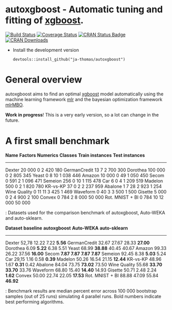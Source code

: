 # autoxgboost - Automatic tuning and fitting of [xgboost](https://github.com/dmlc/xgboost).

[![Build Status](https://travis-ci.org/ja-thomas/autoxgboost.svg?branch=master)](https://travis-ci.org/ja-thomas/autoxgboost)
[![Coverage Status](https://coveralls.io/repos/github/ja-thomas/autoxgboost/badge.svg?branch=master)](https://coveralls.io/github/ja-thomas/autoxgboost?branch=master)
[![CRAN Status Badge](http://www.r-pkg.org/badges/version/autoxgboost)](https://CRAN.R-project.org/package=autoxgboost)
[![CRAN Downloads](http://cranlogs.r-pkg.org/badges/autoxgboost)](https://cran.rstudio.com/web/packages/autoxgboost/index.html)


* Install the development version

    ```splus
    devtools::install_github("ja-thomas/autoxgboost")
    ```

# General overview

autoxgboost aims to find an optimal [xgboost](https://github.com/dmlc/xgboost) model automatically using the machine learning framework [mlr](https://github.com/mlr-org/mlr)
and the bayesian optimization framework [mlrMBO](https://github.com/mlr-org/mlrMBO).

**Work in progress**! This is a very early version, so a lot can change in the future.


# A first small benchmark

  **Name**            **Factors**   **Numerics**   **Classes**   **Train instances**   **Test instances**
  ----------------- ------------- -------------- ------------- --------------------- --------------------
  Dexter                   20 000              0             2                   420                  180
  GermanCredit                 13              7             2                   700                  300
  Dorothea                100 000              0             2                   805                  345
  Yeast                         0              8            10                 1 038                  446
  Amazon                   10 000              0            49                 1 050                  450
  Secom                         0            591             2                 1 096                  471
  Semeion                     256              0            10                 1 115                  478
  Car                           6              0             4                 1 209                  519
  Madelon                     500              0             2                 1 820                  780
  KR-vs-KP                     37              0             2                 2 237                  959
  Abalone                       1              7            28                 2 923                1 254
  Wine Quality                  0             11            11                 3 425                1 469
  Waveform                      0             40             3                 3 500                1 500
  Gisette                   5 000              0             2                 4 900                2 100
  Convex                        0            784             2                 8 000               50 000
  Rot. MNIST + BI               0            784            10                12 000               50 000

  : Datasets used for the comparison benchmark of autoxgboost, Auto-WEKA
  and auto-sklearn.




  **Dataset**                  **baseline**          **autoxgboost**            **Auto-WEKA**         **auto-sklearn**
  ----------------- ----------------------- ------------------------ ------------------------ ------------------------
  Dexter                              52,78                    12.22                     7.22    <span>**5.56**</span>
  GermanCredit                        32.67                    27.67                    28.33   <span>**27.00**</span>
  Dorothea                             6.09    <span>**5.22**</span>                     6.38                     5.51
  Yeast                               68.99   <span>**38.88**</span>                    40.45                    40.67
  Amazon                              99.33                    26.22                    37.56   <span>**16.00**</span>
  Secom               <span>**7.87**</span>    <span>**7.87**</span>    <span>**7.87**</span>    <span>**7.87**</span>
  Semeion                             92.45                     8.38    <span>**5.03**</span>                     5.24
  Car                                 29,15                     1.16                     0.58    <span>**0.39**</span>
  Madelon                             50.26                    16.54                    21.15   <span>**12.44**</span>
  KR-vs-KP                            48.96                     1.67    <span>**0.31**</span>                     0.42
  Abalone                             84.04                    73.75   <span>**73.02**</span>                    73.50
  Wine Quality                        55.68   <span>**33.70**</span>   <span>**33.70**</span>                    33.76
  Waveform                            68.80                    15.40   <span>**14.40**</span>                    14.93
  Gisette                             50.71                     2.48                     2.24    <span>**1.62**</span>
  Convex                              50.00                    22.74                    22.05   <span>**17.53**</span>
  Rot. MNIST + BI                     88.88                    47.09                    55.84   <span>**46.92**</span>

  : Benchmark results are median percent error across 100 000 bootstrap
  samples (out of 25 runs) simulating 4 parallel runs. Bold numbers
  indicate best performing algorithms.

